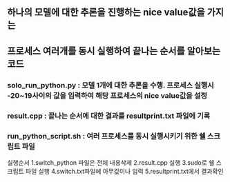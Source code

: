 ## 하나의 모델에 대한 추론을 진행하는 nice value값을 가지는
## 프로세스 여러개를 동시 실행하여 끝나는 순서를 알아보는 코드

### solo_run_python.py : 모델 1개에 대한 추론을 수행. 프로세스 실행시 -20~19사이의 값을 입력하여 해당 프로세스의 nice value값을 설정
### result.cpp : 끝나는 순서에 대한 결과를 resultprint.txt 파일에 기록
### run_python_script.sh : 여러 프로세스를 동시 실행시키기 위한 쉘 스크립트 파일

실행순서
1.switch_python 파일은 전체 내용삭제
2.result.cpp 실행
3.sudo로 쉘 스크립트 파일 실행
4.switch.txt파일에 아무값이나 입력
5.resultprint.txt에서 결과확인
